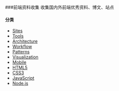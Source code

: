 ###前端资料收集
收集国内外前端优秀资料、博文、站点

#### 分类

- [Sites](https://github.com/yunxiange/collection/blob/master/Sites.md)
- [Tools](https://github.com/yunxiange/collection/blob/master/Tools.md)
- [Architecture](https://github.com/yunxiange/collection/blob/master/Architecture.md)
- [Workflow](https://github.com/yunxiange/collection/blob/master/Workflow.md)
- [Patterns](https://github.com/yunxiange/collection/blob/master/Patterns.md)
- [Visualization](https://github.com/yunxiange/collection/blob/master/Visualization.md)
- [Mobile](https://github.com/yunxiange/collection/blob/master/Mobile.md)
- [HTML5](https://github.com/yunxiange/collection/blob/master/HTML5.md)
- [CSS3](https://github.com/yunxiange/collection/blob/master/CSS3.md)
- [JavaScript](https://github.com/yunxiange/collection/blob/master/JavaScript.md)
- [Node.js](https://github.com/yunxiange/collection/blob/master/Node.js.md)
